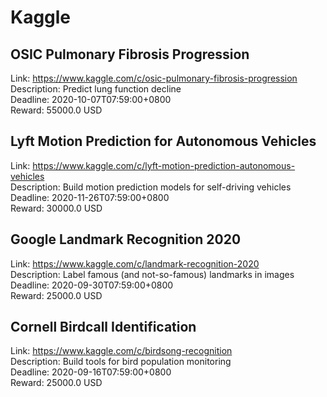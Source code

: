 # Kaggle



## OSIC Pulmonary Fibrosis Progression

Link: https://www.kaggle.com/c/osic-pulmonary-fibrosis-progression  
Description: Predict lung function decline  
Deadline: 2020-10-07T07:59:00+0800  
Reward: 55000.0 USD  


## Lyft Motion Prediction for Autonomous Vehicles

Link: https://www.kaggle.com/c/lyft-motion-prediction-autonomous-vehicles  
Description: Build motion prediction models for self-driving vehicles   
Deadline: 2020-11-26T07:59:00+0800  
Reward: 30000.0 USD  


## Google Landmark Recognition 2020

Link: https://www.kaggle.com/c/landmark-recognition-2020  
Description: Label famous (and not-so-famous) landmarks in images  
Deadline: 2020-09-30T07:59:00+0800  
Reward: 25000.0 USD  


## Cornell Birdcall Identification

Link: https://www.kaggle.com/c/birdsong-recognition  
Description: Build tools for bird population monitoring  
Deadline: 2020-09-16T07:59:00+0800  
Reward: 25000.0 USD  


